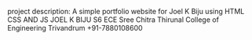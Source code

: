 project description: A simple portfolio website for Joel K Biju using HTML CSS AND JS
JOEL K BIJU 
S6 ECE
Sree Chitra Thirunal College of Engineering Trivandrum
+91-7880108600
